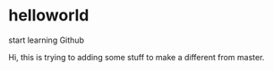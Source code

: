 # helloworld
start learning Github

Hi, this is trying to adding some stuff to make a different from master.

